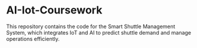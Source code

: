 # AI-Iot-Coursework
This repository contains the code for the Smart Shuttle Management System, which integrates IoT and AI to predict shuttle demand and manage operations efficiently.
